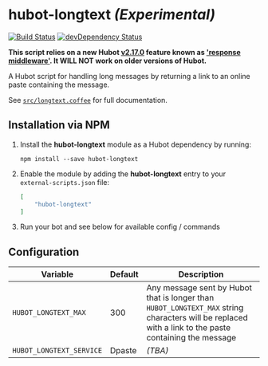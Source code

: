 # hubot-longtext _(Experimental)_

[![Build Status](https://travis-ci.org/ClaudeBot/hubot-longtext.svg)](https://travis-ci.org/ClaudeBot/hubot-longtext)
[![devDependency Status](https://david-dm.org/ClaudeBot/hubot-longtext/dev-status.svg)](https://david-dm.org/ClaudeBot/hubot-longtext#info=devDependencies)

__This script relies on a new Hubot [v2.17.0](https://github.com/github/hubot/blob/master/CHANGELOG.md#v2170) feature known as ['response middleware'](https://github.com/github/hubot/pull/1021). It WILL NOT work on older versions of Hubot.__

A Hubot script for handling long messages by returning a link to an online paste containing the message.

See [`src/longtext.coffee`](src/longtext.coffee) for full documentation.


## Installation via NPM

1. Install the **hubot-longtext** module as a Hubot dependency by running:

    ```
    npm install --save hubot-longtext
    ```

2. Enable the module by adding the **hubot-longtext** entry to your `external-scripts.json` file:

    ```json
    [
        "hubot-longtext"
    ]
    ```

3. Run your bot and see below for available config / commands


## Configuration

Variable | Default | Description
--- | --- | ---
`HUBOT_LONGTEXT_MAX` | 300 | Any message sent by Hubot that is longer than `HUBOT_LONGTEXT_MAX` string characters will be replaced with a link to the paste containing the message
`HUBOT_LONGTEXT_SERVICE` | Dpaste | _(TBA)_
